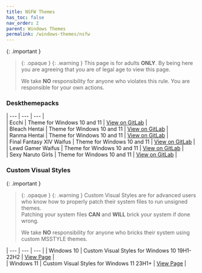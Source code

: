```yaml
---
title: NSFW Themes
has_toc: false
nav_order: 2
parent: Windows Themes
permalink: /windows-themes/nsfw
---
```


{: .important }
> {: .opaque }
> {: .warning }
> This page is for adults **ONLY**. By being here you are agreeing that you are of legal age to view this page.
>
> We take **NO** responsibility for anyone who violates this rule. You are responsible for your own actions.

### Deskthemepacks

| --- | --- | --- |  
| Ecchi | Theme for Windows 10 and 11 | [View on GitLab][Ecchi] |  
| Bleach Hentai | Theme for Windows 10 and 11 | [View on GitLab][BLEACHHentai] |  
| Ranma Hentai | Theme for Windows 10 and 11 | [View on GitLab][RanmaHentai] |  
| Final Fantasy XIV Waifus | Theme for Windows 10 and 11 | [View on GitLab][FFXIVWaifus] |  
| Lewd Gamer Waifus | Theme for Windows 10 and 11 | [View on GitLab][LewdGamerWaifus] |  
| Sexy Naruto Girls | Theme for Windows 10 and 11 | [View on GitLab][SexyNarutoGirls] |  

### Custom Visual Styles

{: .important }
> {: .opaque }
> {: .warning }
> Custom Visual Styles are for advanced users who know how to properly patch their system files to run unsigned themes.  
> Patching your system files **CAN** and **WILL** brick your system if done wrong.
>
> We take **NO** responsibility for anyone who bricks their system using custom MSSTYLE themes.

| --- | --- | --- |
| Windows 10 | Custom Visual Styles for Windows 10 19H1-22H2 | [View Page][Windows10Themes] |  
| Windows 11 | Custom Visual Styles for Windows 11 23H1+ | [View Page][Windows11Themes] |  

<!-- ////////////////////////////////////////////////////////////////////////////////////////////////////////////////////// -->

[Windows10Themes]: /windows-themes/nsfw/msstyle/windows-10
[Windows11Themes]: /windows-themes/nsfw/msstyle/windows-11

[LewdGamerWaifus]: https://gitlab.com/the-back-room/deskthemepacks/nsfw/lewd-gamer-waifus
[FFXIVWaifus]: https://gitlab.com/the-back-room/deskthemepacks/nsfw/final-fantasy-xiv-waifus
[SexyNarutoGirls]: https://gitlab.com/the-back-room/deskthemepacks/nsfw/sexy-naruto-girls
[Ecchi]: https://gitlab.com/the-back-room/deskthemepacks/nsfw/ecchi
[RanmaHentai]: https://gitlab.com/the-back-room/deskthemepacks/nsfw/ranma-hentai
[BLEACHHentai]: https://gitlab.com/the-back-room/deskthemepacks/nsfw/bleach-hentai

<!-- ////////////////////////////////////////////////////////////////////////////////////////////////////////////////////// -->

[WIP]: /WIP

<!-- ////////////////////////////////////////////////////////////////////////////////////////////////////////////////////// -->
